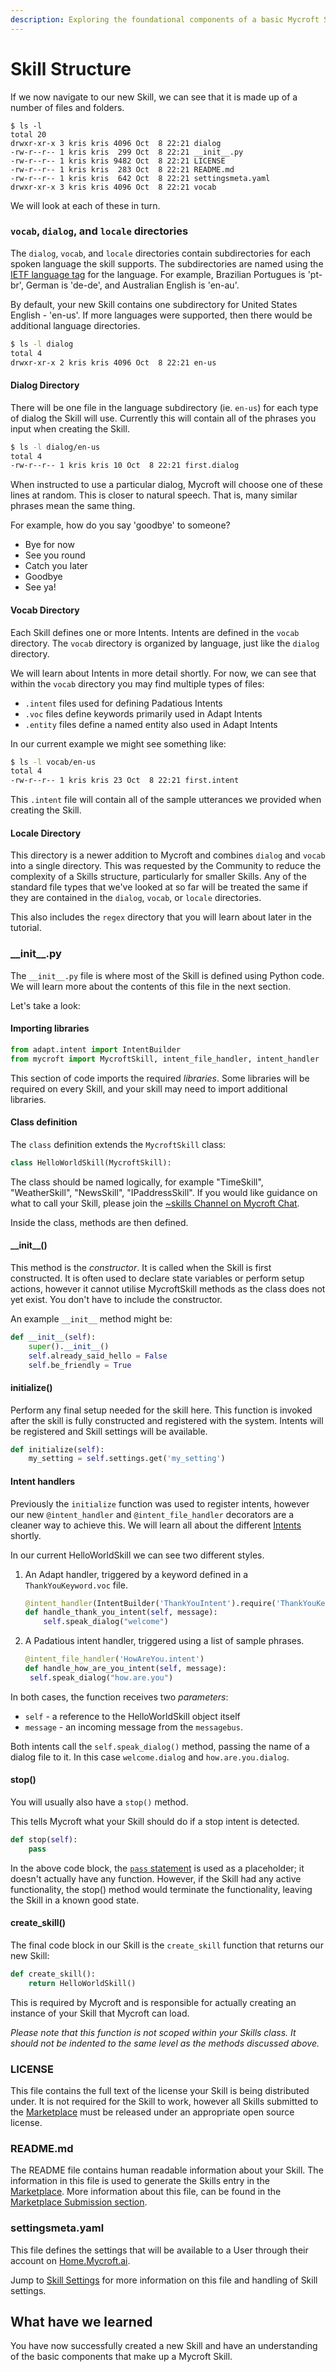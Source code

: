 ```yaml
---
description: Exploring the foundational components of a basic Mycroft Skill.
---
```


# Skill Structure

If we now navigate to our new Skill, we can see that it is made up of a number of files and folders.

```text
$ ls -l
total 20
drwxr-xr-x 3 kris kris 4096 Oct  8 22:21 dialog
-rw-r--r-- 1 kris kris  299 Oct  8 22:21 __init__.py
-rw-r--r-- 1 kris kris 9482 Oct  8 22:21 LICENSE
-rw-r--r-- 1 kris kris  283 Oct  8 22:21 README.md
-rw-r--r-- 1 kris kris  642 Oct  8 22:21 settingsmeta.yaml
drwxr-xr-x 3 kris kris 4096 Oct  8 22:21 vocab
```

We will look at each of these in turn.

### `vocab`, `dialog`, and `locale` directories

The `dialog`, `vocab`, and `locale` directories contain subdirectories for each spoken language the skill supports. The subdirectories are named using the [IETF language tag](https://en.wikipedia.org/wiki/IETF_language_tag) for the language. For example, Brazilian Portugues is 'pt-br', German is 'de-de', and Australian English is 'en-au'.

By default, your new Skill contains one subdirectory for United States English - 'en-us'. If more languages were supported, then there would be additional language directories.

```bash
$ ls -l dialog
total 4
drwxr-xr-x 2 kris kris 4096 Oct  8 22:21 en-us
```

#### Dialog Directory

There will be one file in the language subdirectory \(ie. `en-us`\) for each type of dialog the Skill will use. Currently this will contain all of the phrases you input when creating the Skill.

```bash
$ ls -l dialog/en-us
total 4
-rw-r--r-- 1 kris kris 10 Oct  8 22:21 first.dialog
```

When instructed to use a particular dialog, Mycroft will choose one of these lines at random. This is closer to natural speech. That is, many similar phrases mean the same thing.

For example, how do you say 'goodbye' to someone?

* Bye for now
* See you round
* Catch you later
* Goodbye
* See ya!

#### Vocab Directory

Each Skill defines one or more Intents. Intents are defined in the `vocab` directory. The `vocab` directory is organized by language, just like the `dialog` directory.

We will learn about Intents in more detail shortly. For now, we can see that within the `vocab` directory you may find multiple types of files:

* `.intent` files used for defining Padatious Intents
* `.voc` files define keywords primarily used in Adapt Intents
* `.entity` files define a named entity also used in Adapt Intents

In our current example we might see something like:

```bash
$ ls -l vocab/en-us
total 4
-rw-r--r-- 1 kris kris 23 Oct  8 22:21 first.intent
```

This `.intent` file will contain all of the sample utterances we provided when creating the Skill.

#### Locale Directory

This directory is a newer addition to Mycroft and combines `dialog` and `vocab` into a single directory. This was requested by the Community to reduce the complexity of a Skills structure, particularly for smaller Skills. Any of the standard file types that we've looked at so far will be treated the same if they are contained in the `dialog`, `vocab`, or `locale` directories.

This also includes the `regex` directory that you will learn about later in the tutorial.

### \_\_init\_\_.py

The `__init__.py` file is where most of the Skill is defined using Python code. We will learn more about the contents of this file in the next section.

Let's take a look:

#### Importing libraries

```python
from adapt.intent import IntentBuilder
from mycroft import MycroftSkill, intent_file_handler, intent_handler
```

This section of code imports the required _libraries_. Some libraries will be required on every Skill, and your skill may need to import additional libraries.

#### Class definition

The `class` definition extends the `MycroftSkill` class:

```python
class HelloWorldSkill(MycroftSkill):
```

The class should be named logically, for example "TimeSkill", "WeatherSkill", "NewsSkill", "IPaddressSkill". If you would like guidance on what to call your Skill, please join the [~skills Channel on Mycroft Chat](https://chat.mycroft.ai/community/channels/skills).

Inside the class, methods are then defined.

#### \_\_init\_\_\(\)

This method is the _constructor_. It is called when the Skill is first constructed. It is often used to declare state variables or perform setup actions, however it cannot utilise MycroftSkill methods as the class does not yet exist. You don't have to include the constructor.

An example `__init__` method might be:

```python
def __init__(self):
    super().__init__()
    self.already_said_hello = False
    self.be_friendly = True
```

#### initialize\(\)

Perform any final setup needed for the skill here. This function is invoked after the skill is fully constructed and registered with the system. Intents will be registered and Skill settings will be available.

```python
def initialize(self):
    my_setting = self.settings.get('my_setting')
```

#### Intent handlers

Previously the `initialize` function was used to register intents, however our new `@intent_handler` and `@intent_file_handler` decorators are a cleaner way to achieve this. We will learn all about the different [Intents](https://github.com/MycroftAI/documentation/tree/156204fdccf839a4d5c57bf46f38c17ac1fee4eb/docs/skill-development/intents.md) shortly.

In our current HelloWorldSkill we can see two different styles.

1. An Adapt handler, triggered by a keyword defined in a `ThankYouKeyword.voc` file.

   ```python
   @intent_handler(IntentBuilder('ThankYouIntent').require('ThankYouKeyword'))
   def handle_thank_you_intent(self, message):
       self.speak_dialog("welcome")
   ```

2. A Padatious intent handler, triggered using a list of sample phrases.

   ```python
   @intent_file_handler('HowAreYou.intent')
   def handle_how_are_you_intent(self, message):
    self.speak_dialog("how.are.you")
   ```

In both cases, the function receives two _parameters_:

* `self` - a reference to the HelloWorldSkill object itself
* `message` - an incoming message from the `messagebus`.

Both intents call the `self.speak_dialog()` method, passing the name of a dialog file to it. In this case `welcome.dialog` and `how.are.you.dialog`.

#### stop\(\)

You will usually also have a `stop()` method.

This tells Mycroft what your Skill should do if a stop intent is detected.

```python
def stop(self):
    pass
```

In the above code block, the [`pass` statement](https://docs.python.org/3/reference/simple_stmts.html#the-pass-statement) is used as a placeholder; it doesn't actually have any function. However, if the Skill had any active functionality, the stop\(\) method would terminate the functionality, leaving the Skill in a known good state.

#### create\_skill\(\)

The final code block in our Skill is the `create_skill` function that returns our new Skill:

```python
def create_skill():
    return HelloWorldSkill()
```

This is required by Mycroft and is responsible for actually creating an instance of your Skill that Mycroft can load.

_Please note that this function is not scoped within your Skills class. It should not be indented to the same level as the methods discussed above._

### LICENSE

This file contains the full text of the license your Skill is being distributed under. It is not required for the Skill to work, however all Skills submitted to the [Marketplace](https://market.mycroft.ai) must be released under an appropriate open source license.

### README.md

The README file contains human readable information about your Skill. The information in this file is used to generate the Skills entry in the [Marketplace](https://market.mycroft.ai). More information about this file, can be found in the [Marketplace Submission section](../marketplace-submission/skill-readme-md.md).

### settingsmeta.yaml

This file defines the settings that will be available to a User through their account on [Home.Mycroft.ai](https://home.mycroft.ai/skills).

Jump to [Skill Settings](skill-settings.md) for more information on this file and handling of Skill settings.

## What have we learned

You have now successfully created a new Skill and have an understanding of the basic components that make up a Mycroft Skill.

